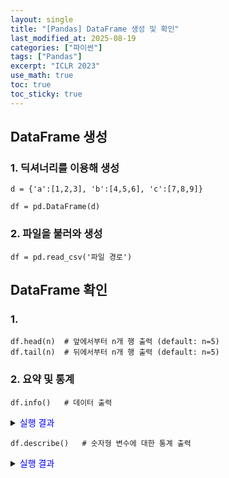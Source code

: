 ```yaml
---
layout: single
title: "[Pandas] DataFrame 생성 및 확인"
last_modified_at: 2025-08-19
categories: ["파이썬"]
tags: ["Pandas"]
excerpt: "ICLR 2023"
use_math: true
toc: true
toc_sticky: true
---
```


## DataFrame 생성

### 1. 딕셔너리를 이용해 생성

```
d = {'a':[1,2,3], 'b':[4,5,6], 'c':[7,8,9]}

df = pd.DataFrame(d)
```

### 2. 파일을 불러와 생성

```
df = pd.read_csv('파일 경로')
```

## DataFrame 확인

### 1. 

```
df.head(n)  # 앞에서부터 n개 행 출력 (default: n=5)
df.tail(n)  # 뒤에서부터 n개 행 출력 (default: n=5)
```

### 2. 요약 및 통계

```
df.info()   # 데이터 출력
```

<details>
<summary><font color='blue'>실행 결과</font></summary>
<div markdown="1">

```
<class 'pandas.core.frame.DataFrame'>
RangeIndex: 8228 entries, 0 to 8227
Data columns (total 11 columns):
 #   Column       Non-Null Count  Dtype  
---  ------       --------------  -----  
 0   Unnamed: 0   8228 non-null   int64  
 1   class        8228 non-null   object 
 2   sex          8228 non-null   object 
 3   age          8228 non-null   float64
 4   service      8228 non-null   int64  
 5   stop         8228 non-null   object 
 6   npay         8228 non-null   object 
 7   avg_bill     8228 non-null   float64
 8   A_bill       8228 non-null   float64
 9   B_bill       8228 non-null   float64
 10  termination  8228 non-null   object 
dtypes: float64(4), int64(2), object(5)
memory usage: 707.2+ KB
```

- RangeIndex    : Index의 개수와 범위
- Non-Null Count: 각 column에서 결측치가 아닌 값의 개수
- Dtype         : 각 column의 데이터 타입

</div>
</details>

```
df.describe()   # 숫자형 변수에 대한 통계 출력
```

<details>
<summary><font color='blue'>실행 결과</font></summary>
<div markdown="1">

```
Unnamed: 0	age	service	avg_bill	A_bill	B_bill
count	8228.000000	8228.000000	8228.000000	8228.000000	8228.000000	8228.000000
mean	4114.500000	47.879801	1.226544	10356.605452	1764.512253	5630.461347
std	2375.363341	19.255090	0.800793	8394.568408	2599.854946	4380.126308
min	1.000000	4.000000	0.000000	299.900100	0.000000	0.000000
25%	2057.750000	32.000000	1.000000	4725.601635	386.149950	2385.362475
50%	4114.500000	49.000000	1.000000	9396.623330	1665.000000	5404.765400
75%	6171.250000	61.000000	1.000000	14322.583350	2325.562500	8434.983300
max	8228.000000	104.000000	14.000000	144739.686600	131581.533300	65836.558700

        Unnamed: 0          age      service       avg_bill         A_bill  \
count  8228.000000  8228.000000  8228.000000    8228.000000    8228.000000   
mean   4114.500000    47.879801     1.226544   10356.605452    1764.512253   
std    2375.363341    19.255090     0.800793    8394.568408    2599.854946   
min       1.000000     4.000000     0.000000     299.900100       0.000000   
25%    2057.750000    32.000000     1.000000    4725.601635     386.149950   
50%    4114.500000    49.000000     1.000000    9396.623330    1665.000000   
75%    6171.250000    61.000000     1.000000   14322.583350    2325.562500   
max    8228.000000   104.000000    14.000000  144739.686600  131581.533300   

             B_bill  
count   8228.000000  
mean    5630.461347  
std     4380.126308  
min        0.000000  
25%     2385.362475  
50%     5404.765400  
75%     8434.983300  
max    65836.558700  
```

- RangeIndex    : Index의 개수와 범위
- Non-Null Count: 각 column에서 결측치가 아닌 값의 개수
- Dtype         : 각 column의 데이터 타입

</div>
</details>